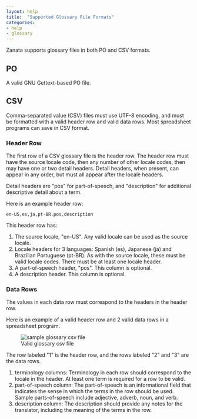 ```yaml
---
layout: help
title:  "Supported Glossary File Formats"
categories:
- help
- glossary
---
```



Zanata supports glossary files in both PO and CSV formats.

## PO

A valid GNU Gettext-based PO file.


## CSV

Comma-separated value (CSV) files must use UTF-8 encoding, and must be formatted
with a valid header row and valid data rows. Most spreadsheet programs can save
in CSV format.


### Header Row

The first row of a CSV glossary file is the header row. The header row must have
the source locale code, then any number of other locale codes, then may have one
or two detail headers. Detail headers, when present, can appear in any order, but must
all appear after the locale headers.

Detail headers are "pos" for part-of-speech, and "description" for additional
descriptive detail about a term.

Here is an example header row:

```
en-US,es,ja,pt-BR,pos,description
```

This header row has:

1. The source locale, "en-US". Any valid locale can be used as the source locale.
1. Locale headers for 3 languages: Spanish (es), Japanese (ja) and Brazilian
   Portuguese (pt-BR). As with the source locale, these must be valid locale
   codes. There must be at least one locale header.
1. A part-of-speech header, "pos". This column is optional.
1. A description header. This column is optional.



### Data Rows

The values in each data row must correspond to the headers in the header row.

Here is an example of a valid header row and 2 valid data rows in a spreadsheet
program.

<figure>
    <img alt="sample glossary csv file" src="{{ site.url }}/images/351-glossary-csv.png" />
    <figcaption>Valid glossary csv file</figcaption>
</figure>

The row labeled "1" is the header row, and the rows labeled "2" and "3" are the
data rows.

1. terminology columns: Terminology in each row should correspond to the locale in the header. At least one term is required for a row to be valid.
1. part-of-speech column: The part-of-speech is an informational field that indicates the sense in which the terms in the row should be used. Sample parts-of-speech include adjective, adverb, noun, and verb.
1. description column: The description should provide any notes for the translator, including the meaning of the terms in the row.

